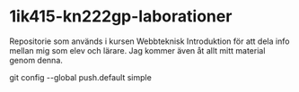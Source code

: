 1ik415-kn222gp-laborationer
===========================

Repositorie som används i kursen Webbteknisk Introduktion för att dela info mellan mig som elev och lärare.
Jag kommer även åt allt mitt material genom denna.

git config --global push.default simple